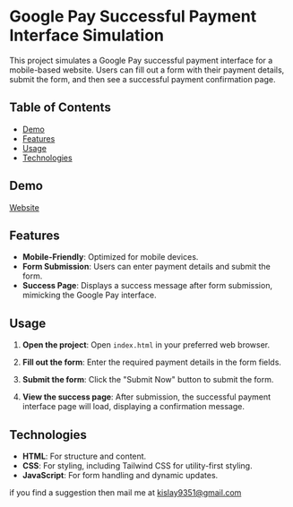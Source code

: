 # Google Pay Successful Payment Interface Simulation

This project simulates a Google Pay successful payment interface for a mobile-based website. Users can fill out a form with their payment details, submit the form, and then see a successful payment confirmation page.

## Table of Contents
- [Demo](#demo)
- [Features](#features)
- [Usage](#usage)
- [Technologies](#technologies)

## Demo

<a href="https://gpayinterface.vercel.app/"> Website</a>

## Features

- **Mobile-Friendly**: Optimized for mobile devices.
- **Form Submission**: Users can enter payment details and submit the form.
- **Success Page**: Displays a success message after form submission, mimicking the Google Pay interface.


## Usage

1. **Open the project**:
    Open `index.html` in your preferred web browser.

2. **Fill out the form**:
    Enter the required payment details in the form fields.

3. **Submit the form**:
    Click the "Submit Now" button to submit the form.

4. **View the success page**:
    After submission, the successful payment interface page will load, displaying a confirmation message.

## Technologies

- **HTML**: For structure and content.
- **CSS**: For styling, including Tailwind CSS for utility-first styling.
- **JavaScript**: For form handling and dynamic updates.

 if you find a suggestion then mail me at <a href="kislay9351@gmail.com">kislay9351@gmail.com</a>
